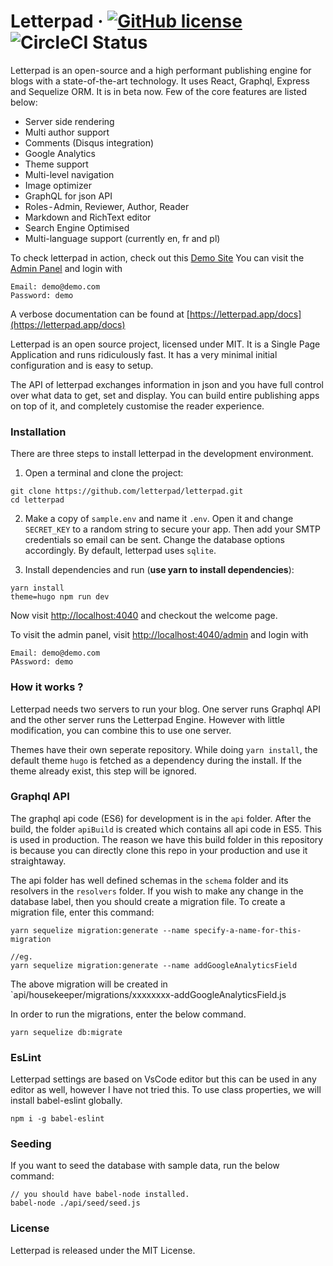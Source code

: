 # Letterpad &middot; [![GitHub license](https://img.shields.io/badge/license-MIT-blue.svg)](https://github.com/ajaxtown/letterpad/blob/master/LICENSE) ![CircleCI Status](https://circleci.com/gh/ajaxtown/letterpad.svg?style=shield&circle-token=:circle-token)

Letterpad is an open-source and a high performant publishing engine for blogs with a state-of-the-art technology. It uses React, Graphql, Express and Sequelize ORM. It is in beta now. Few of the core features are listed below:

-   Server side rendering
-   Multi author support
-   Comments (Disqus integration)
-   Google Analytics
-   Theme support
-   Multi-level navigation
-   Image optimizer
-   GraphQL for json API
-   Roles - Admin, Reviewer, Author, Reader
-   Markdown and RichText editor
-   Search Engine Optimised
-   Multi-language support (currently en, fr and pl)

To check letterpad in action, check out this [Demo Site](https://letterpad.app/demo)
You can visit the [Admin Panel](https://letterpad.app/demo/admin/login) and login with

```
Email: demo@demo.com
Password: demo
```

A verbose documentation can be found at [https://letterpad.app/docs](https://letterpad.app/docs)

Letterpad is an open source project, licensed under MIT. It is a Single Page Application and runs ridiculously fast. It has a very minimal initial configuration and is easy to setup.

The API of letterpad exchanges information in json and you have full control over what data to get, set and display. You can build entire publishing apps on top of it, and completely customise the reader experience.

### Installation

There are three steps to install letterpad in the development environment.

1.  Open a terminal and clone the project:

```
git clone https://github.com/letterpad/letterpad.git
cd letterpad
```

2.  Make a copy of `sample.env` and name it `.env`. Open it and change `SECRET_KEY` to a random string to secure your app. Then add your SMTP credentials so email can be sent. Change the database options accordingly. By default, letterpad uses `sqlite`.

3.  Install dependencies and run (**use yarn to install dependencies**):

```
yarn install
theme=hugo npm run dev
```

Now visit [http://localhost:4040](http://localhost:4040) and checkout the welcome page.

To visit the admin panel, visit [http://localhost:4040/admin](http://localhost:4040/admin) and login with

```
Email: demo@demo.com
PAssword: demo
```

### How it works ?

Letterpad needs two servers to run your blog. One server runs Graphql API and the other server runs the Letterpad Engine. However with little modification, you can combine this to use one server.

Themes have their own seperate repository. While doing `yarn install`, the default theme `hugo` is fetched as a dependency during the install. If the theme already exist, this step will be ignored.

### Graphql API

The graphql api code (ES6) for development is in the `api` folder. After the build, the folder `apiBuild` is created which contains all api code in ES5. This is used in production. The reason we have this build folder in this repository is because you can directly clone this repo in your production and use it straightaway.

The api folder has well defined schemas in the `schema` folder and its resolvers in the `resolvers` folder. If you wish to make any change in the database label, then you should create a migration file. To create a migration file, enter this command:

```
yarn sequelize migration:generate --name specify-a-name-for-this-migration

//eg.
yarn sequelize migration:generate --name addGoogleAnalyticsField
```

The above migration will be created in `api/housekeeper/migrations/xxxxxxxx-addGoogleAnalyticsField.js

In order to run the migrations, enter the below command.

```
yarn sequelize db:migrate
```

### EsLint

Letterpad settings are based on VsCode editor but this can be used in any editor as well, however I have not tried this. To use class properties, we will install babel-eslint globally.

```
npm i -g babel-eslint
```

### Seeding

If you want to seed the database with sample data, run the below command:

```
// you should have babel-node installed.
babel-node ./api/seed/seed.js
```

### License

Letterpad is released under the MIT License.
